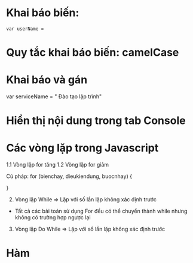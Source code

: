 # Khai báo biến:

    var userName =

# Quy tắc khai báo biến: camelCase

# Khai báo và gán

var serviceName = " Đào tạo lập trình"

# Hiển thị nội dung trong tab Console

# Các vòng lặp trong Javascript

1.1 Vòng lặp for tăng
1.2 Vòng lặp for giảm

Cú pháp:
for (bienchay, dieukiendung, buocnhay) {

}

2.  Vòng lặp While
    => Lặp với số lần lặp không xác định trước

- Tất cả các bài toán sử dụng For đều có thể chuyển thành while nhưng không có trường hợp ngược lại

3.  Vòng lặp Do While
    => Lặp với số lần lặp không xác định trước

# Hàm
